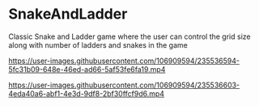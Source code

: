 # SnakeAndLadder
Classic Snake and Ladder game where the user can control the grid size along with number of ladders and snakes in the game


https://user-images.githubusercontent.com/106909594/235536594-5fc31b09-648e-46ed-ad66-5af53fe6fa19.mp4



https://user-images.githubusercontent.com/106909594/235536603-4eda40a6-abf1-4e3d-9df8-2bf30ffcf9d6.mp4

